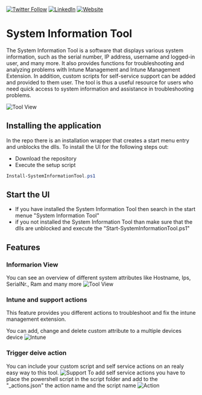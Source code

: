 
[![Twitter Follow](https://img.shields.io/badge/Twitter-1DA1F2?style=for-the-badge&logo=twitter&logoColor=white)](https://twitter.com/jannik_reinhard)  [![LinkedIn](https://img.shields.io/badge/LinkedIn-0077B5?style=for-the-badge&logo=linkedin&logoColor=white)](https://www.linkedin.com/in/jannik-r/)  [![Website](https://img.shields.io/badge/website-000000?style=for-the-badge&logo=About.me&logoColor=white)](https://jannikreinhard.com/)



# System Information Tool
The System Information Tool is a software that displays various system information, such as the serial number, IP address, username and logged-in user, and many more. It also provides functions for troubleshooting and analyzing problems with Intune Management and Intune Management Extension. In addition, custom scripts for self-service support can be added and provided to them user. The tool is thus a useful resource for users who need quick access to system information and assistance in troubleshooting problems.

![Tool View](https://github.com/JayRHa/System-Information-Tool/blob/main/UI/.images/toolView.png)

## Installing the application
In the repo there is an installation wrapper that creates a start menu entry and unblocks the dlls.
To install the UI for the following steps out:
- Download the repository
- Execute the setup script

```PowerShell
Install-SystemInformationTool.ps1
```

## Start the UI
- If you have installed the System Information Tool then search in the start menue "System Information Tool" 
- if you not installed the System Information Tool than make sure that the dlls are unblocked and execute the "Start-SystemInformationTool.ps1"

## Features
###  Informarion View
You can see an overview of different system attributes like Hostname, Ips, SerialNr., Ram and many more
![Tool View](https://github.com/JayRHa/System-Information-Tool/blob/main/UI/.images/toolView.png)

###  Intune and support actions
This feature provides you different actions to troubleshoot and fix the intune management extension.

You can add, change and delete custom attribute to a multiple devices device
![Intune](https://github.com/JayRHa/System-Information-Tool/blob/main/UI/.images/intune.png)

### Trigger deive action
You can include your custom script and self service actions on an realy easy way to this tool.
![Support](https://github.com/JayRHa/System-Information-Tool/blob/main/UI/.images/support.png)
To add self service actions you have to place the powershell script in the script folder and add to the "_actions.json" the action name and the script name
![Action](https://github.com/JayRHa/System-Information-Tool/blob/main/UI/.images/action.png)


